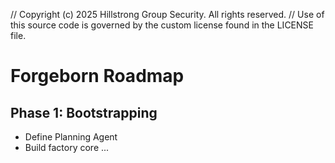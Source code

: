 // Copyright (c) 2025 Hillstrong Group Security. All rights reserved.
// Use of this source code is governed by the custom license found in the LICENSE file.

# Forgeborn Roadmap

## Phase 1: Bootstrapping
- Define Planning Agent
- Build factory core
...